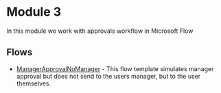 # Module 3
In this module we work with approvals workflow in Microsoft Flow

## Flows
* [ManagerApprovalNoManager](../Flows/ManagerApprovalNoManager.zip) - This flow template simulates manager approval but does not send to the users manager, but to the user themselves.